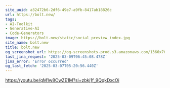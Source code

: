 ```yaml
---
site_uuid: a32472b6-2df6-49e7-a9fb-8417ab18826c
url: https://bolt.new/
tags:
- AI-Toolkit
- Generative-AI
- Code-Generators
image: https://bolt.new/static/social_preview_index.jpg
site_name: bolt.new
title: bolt.new
og_screenshot_url: https://og-screenshots-prod.s3.amazonaws.com/1366x768/80/false/34ea67d75a31b4177a5309780a91c19dcc8c5c5241694eeb5d046bd2625fba02.jpeg
last_jina_request: '2025-03-09T06:45:08.478Z'
jina_error: 'Error occurred'
og_last_fetch: '2025-03-07T05:20:56.440Z'
---
```



https://youtu.be/qM1w8CwZE1M?si=zbkj1f_9QqkDxcOi
